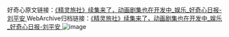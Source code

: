 好奇心原文链接：[《精灵旅社》续集来了，动画剧集也在开发中_娱乐_好奇心日报-刘平安 ](https://www.qdaily.com/articles/12158.html)
WebArchive归档链接：[《精灵旅社》续集来了，动画剧集也在开发中_娱乐_好奇心日报-刘平安 ](http://web.archive.org/web/20190623171938/https://www.qdaily.com/articles/12158.html)
![image](http://ww3.sinaimg.cn/large/007d5XDply1g3x038485cj30u02fl4qp)
